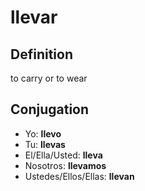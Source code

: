 # llevar

## Definition
to carry or to wear

## Conjugation

- Yo: **llevo**
- Tu: **llevas**
- El/Ella/Usted: **lleva**
- Nosotros: **llevamos**
- Ustedes/Ellos/Ellas: **llevan**